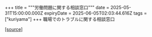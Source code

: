+++
title = """労働問題に関する相談窓口"""
date = 2025-05-31T15:00:00.000Z
expiryDate = 2025-06-05T02:03:44.616Z
tags = ["kuriyama"]
+++
職場でのトラブルに関する相談窓口

[[source]](https://www.town.kuriyama.hokkaido.jp/soshiki/51/32045.html)
